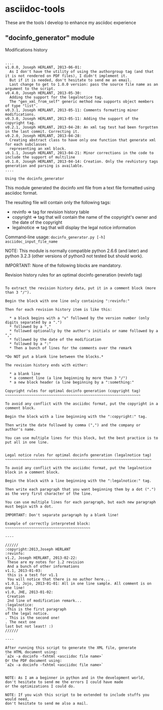 asciidoc-tools
==============

These are the tools I develop to enhance my asciidoc experience

"docinfo_generator" module
--------------------------

Modifications history
~~~~~~~~~~~~~~~~~~~~~

....
v1.0.0, Joseph HERLANT, 2013-06-01:
  As I don't have the utility of using the authorgroup tag (and that it is not rendered on PDF files), I didn't implement it.
  But if it is needed, don't hesitate to send me an email.
  Last change to get to 1.0.0 version: pass the source file name as an argument to the script.
v0.4.0, Joseph HERLANT, 2013-05-30: 
  Adding the support for the legalnotice tag.
  The "gen_xml_from_self" generic method now supports object members of type "list".
v0.3.1, Joseph HERLANT, 2013-05-11: Comments formatting minor modifications.
v0.3.0, Joseph HERLANT, 2013-05-11: Adding the support of the copyright tag.
v0.2.1, Joseph HERLANT, 2013-04-28: An xml tag test had been forgotten in the last commit. Correcting it.
v0.2.0, Joseph HERLANT, 2013-04-28: 
  Creating abstract class to have only one function that generate xml for each subclasses
  representing an xml block.
v0.1.1, Joseph HERLANT, 2013-04-21: Minor corrections in the code to include the support of multiline
v0.1.0, Joseph HERLANT, 2013-04-14: Creation. Only the revhistory tags generation and parsing is available.
....

Using the docinfo_generator
~~~~~~~~~~~~~~~~~~~~~~~~~~~
This module generated the docinfo xml file from a text file formatted using asciidoc format.

The resulting file will contain only the following tags:

 * revinfo       => tag for revision history table
 * copyright     => tag that will contain the name of the copyright's owner and the date of the copyright
 * legalnotice   => tag that will display the legal notice information

Command-line usage: `docinfo_generator.py [-h] asciidoc_input_file_name`

NOTE: This module is normally compatible python 2.6.6 (and later) 
and python 3.2.3 (other versions of python3 not tested but should work).

IMPORTANT: None of the following blocks are mandatory.

Revision history rules for an optimal docinfo generation (revinfo tag)
~~~~~~~~~~~~~~~~~~~~~~~~~~~~~~~~~~~~~~~~~~~~~~~~~~~~~~~~~~~~~~~~~~~~~~

To extract the revision history data, put it in a comment block (more than 3 "/").

Begin the block with one line only containing ":revinfo:"

Then for each revision history item is like this:

  * a block begins with a "v" followed by the version number (only digits separated by a ".")
  * followed by a ","
  * followed optionally by the author's initials or name followed by a ","
  * followed by the date of the modification
  * followed by a ":"
  * Then a bunch of lines for the comments over the remark

*Do NOT put a blank line between the blocks.*

The revision history ends with either:

  * a blank line
  * a comment line (a line beginning by more than 3 "/")
  * a new block header (a line beginning by a ":something:"

Copyright rules for optimal docinfo generation (copyright tag)
~~~~~~~~~~~~~~~~~~~~~~~~~~~~~~~~~~~~~~~~~~~~~~~~~~~~~~~~~~~~~~

To avoid any conflict with the asciidoc format, put the copyright in a comment block.

Begin the block with a line beginning with the ":copyright:" tag.

Then write the date followed by comma (",") and the company or author's name.

You can use multiple lines for this block, but the best practice is to put all in one line.


Legal notice rules for optimal docinfo generation (legalnotice tag)
~~~~~~~~~~~~~~~~~~~~~~~~~~~~~~~~~~~~~~~~~~~~~~~~~~~~~~~~~~~~~~~~~~~

To avoid any conflict with the asciidoc format, put the legalnotice block in a comment block.

Begin the block with a line beginning with the ":legalnotice:" tag.

Then write each paragraph that you want beginning them by a dot (".") as the very first character of the line.

You can use multiple lines for each paragraph, but each new paragraph must begin with a dot.

IMPORTANT: Don't separate paragraph by a blank line!

Example of correctly interpreted block:
~~~~~~~~~~~~~~~~~~~~~~~~~~~~~~~~~~~~~~~

----

//////
:copyright:2013,Joseph HERLANT
:revinfo:
v1.2, Joseph HERLANT, 2013-02-22:
 These are my notes for 1.2 revision
 And a bunch of other informations
v1.1, 2013-01-03:
 this is a test for v1.1
 You will notice that there is no author here...
v1.0.1, Jojo, 2013-01-01: All in one line sample. All comment is on one line!
v1.0, JHE, 2013-01-02:
 Creation
 2nd line of modification remark...
:legalnotice:
.This is the first paragraph
of the legal notice.
. This is the second one!
. The next one
last but not least! :)
//////

----

After running this script to generate the XML file, generate
the HTML document using: 
`a2x -a docinfo -fxhtml <asciidoc file name>`
Or the PDF document using:
`a2x -a docinfo -fxhtml <asciidoc file name>`


NOTE: As I am a beginner in python and in the development world,
don't hesitate to send me the errors I could have made
or the optimizations I could do.

NOTE: If you wish this script to be extended to include stuffs you would need,
don't hesitate to send me also a mail.
